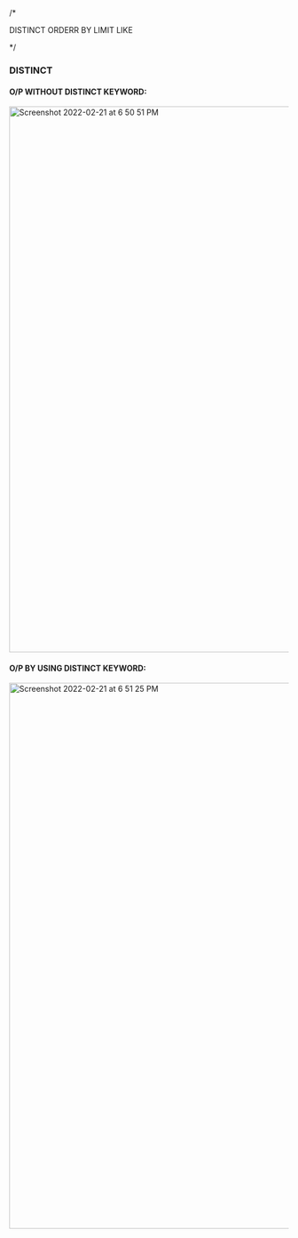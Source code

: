 /* 

DISTINCT
ORDERR BY
LIMIT
LIKE

*/

### DISTINCT

#### O/P WITHOUT DISTINCT KEYWORD:

<img width="982" alt="Screenshot 2022-02-21 at 6 50 51 PM" src="https://user-images.githubusercontent.com/39347063/154963258-e90ebce9-f8ff-4d9f-8d2f-1199614bc208.png">

#### O/P BY USING DISTINCT KEYWORD:

<img width="982" alt="Screenshot 2022-02-21 at 6 51 25 PM" src="https://user-images.githubusercontent.com/39347063/154963360-1b4a490f-a29a-4ca2-a818-69b4e5cb5a0a.png">
